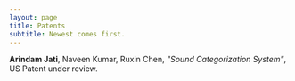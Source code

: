 ```yaml
---
layout: page
title: Patents
subtitle: Newest comes first.
---
```


**Arindam Jati**, Naveen Kumar, Ruxin Chen, _"Sound Categorization System"_, US Patent under review.

